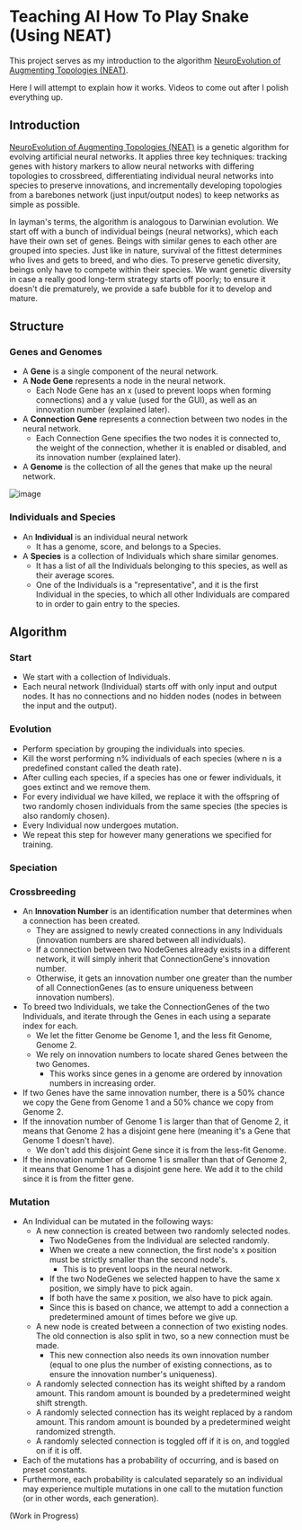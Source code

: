 # Teaching AI How To Play Snake (Using NEAT)

This project serves as my introduction to the algorithm [NeuroEvolution of Augmenting Topologies (NEAT)](https://nn.cs.utexas.edu/downloads/papers/stanley.ec02.pdf). 

Here I will attempt to explain how it works. Videos to come out after I polish everything up.

## Introduction

[NeuroEvolution of Augmenting Topologies (NEAT)](https://nn.cs.utexas.edu/downloads/papers/stanley.ec02.pdf) is a genetic algorithm for evolving artificial neural networks. It applies three key techniques: tracking genes with history markers to allow neural networks with differing topologies to crossbreed, differentiating individual neural networks into species to preserve innovations, and incrementally developing topologies from a barebones network (just input/output nodes) to keep networks as simple as possible.

In layman's terms, the algorithm is analogous to Darwinian evolution. We start off with a bunch of individual beings (neural networks), which each have their own set of genes. Beings with similar genes to each other are grouped into species. Just like in nature, survival of the fittest determines who lives and gets to breed, and who dies. To preserve genetic diversity, beings only have to compete within their species. We want genetic diversity in case a really good long-term strategy starts off poorly; to ensure it doesn't die prematurely, we provide a safe bubble for it to develop and mature.

## Structure
### Genes and Genomes
* A **Gene** is a single component of the neural network.
* A **Node Gene** represents a node in the neural network.
  * Each Node Gene has an x (used to prevent loops when forming connections) and a y value (used for the GUI), as well as an innovation number (explained later).
* A **Connection Gene** represents a connection between two nodes in the neural network.
  * Each Connection Gene specifies the two nodes it is connected to, the weight of the connection, whether it is enabled or disabled, and its innovation number (explained later).
* A **Genome** is the collection of all the genes that make up the neural network.

![image](https://github.com/CanadianCrafter/NEAT/assets/62266519/bbfc72fb-aee4-4f0a-96e4-9aff8d755c8a)

### Individuals and Species
* An **Individual** is an individual neural network
  * It has a genome, score, and belongs to a Species.
* A **Species** is a collection of Individuals which share similar genomes.
  * It has a list of all the Individuals belonging to this species, as well as their average scores.
  * One of the Individuals is a "representative", and it is the first Individual in the species, to which all other Individuals are compared to in order to gain entry to the species.
 

## Algorithm
### Start
* We start with a collection of Individuals.
* Each neural network (Individual) starts off with only input and output nodes. It has no connections and no hidden nodes (nodes in between the input and the output).
### Evolution
* Perform speciation by grouping the individuals into species.
* Kill the worst performing n% individuals of each species (where n is a predefined constant called the death rate).
* After culling each species, if a species has one or fewer individuals, it goes extinct and we remove them.
* For every individual we have killed, we replace it with the offspring of two randomly chosen individuals from the same species (the species is also randomly chosen).
* Every Individual now undergoes mutation.
* We repeat this step for however many generations we specified for training.

### Speciation


### Crossbreeding
* An **Innovation Number** is an identification number that determines when a connection has been created.
  * They are assigned to newly created connections in any Individuals (innovation numbers are shared between all individuals).
  * If a connection between two NodeGenes already exists in a different network, it will simply inherit that ConnectionGene's innovation number.
  * Otherwise, it gets an innovation number one greater than the number of all ConnectionGenes (as to ensure uniqueness between innovation numbers).
* To breed two Individuals, we take the ConnectionGenes of the two Individuals, and iterate through the Genes in each using a separate index for each.
  * We let the fitter Genome be Genome 1, and the less fit Genome, Genome 2.
  * We rely on innovation numbers to locate shared Genes between the two Genomes.
    * This works since genes in a genome are ordered by innovation numbers in increasing order.
* If two Genes have the same innovation number, there is a 50% chance we copy the Gene from Genome 1 and a 50% chance we copy from Genome 2.
* If the innovation number of Genome 1 is larger than that of Genome 2, it means that Genome 2 has a disjoint gene here (meaning it's a Gene that Genome 1 doesn't have).
  * We don't add this disjoint Gene since it is from the less-fit Genome.
* If the innovation number of Genome 1 is smaller than that of Genome 2, it means that Genome 1 has a disjoint gene here. We add it to the child since it is from the fitter gene.

### Mutation
* An Individual can be mutated in the following ways:
  * A new connection is created between two randomly selected nodes.
    * Two NodeGenes from the Individual are selected randomly.
    * When we create a new connection, the first node's x position must be strictly smaller than the second node's.
      * This is to prevent loops in the neural network.
    * If the two NodeGenes we selected happen to have the same x position, we simply have to pick again.
    * If both have the same x position, we also have to pick again.
    * Since this is based on chance, we attempt to add a connection a predetermined amount of times before we give up.
  * A new node is created between a connection of two existing nodes. The old connection is also split in two, so a new connection must be made.
    * This new connection also needs its own innovation number (equal to one plus the number of existing connections, as to ensure the innovation number's uniqueness).  
  * A randomly selected connection has its weight shifted by a random amount. This random amount is bounded by a predetermined weight shift strength.
  * A randomly selected connection has its weight replaced by a random amount. This random amount is bounded by a predetermined weight randomized strength.
  * A randomly selected connection is toggled off if it is on, and toggled on if it is off. 
* Each of the mutations has a probability of occurring, and is based on preset constants.
* Furthermore, each probability is calculated separately so an individual may experience multiple mutations in one call to the mutation function (or in other words, each generation).

(Work in Progress)
